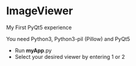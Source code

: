 # ImageViewer
My First PyQt5 experience


You need Python3, Python3-pil (Pillow) and PyQt5

- Run __myApp__.py
- Select your desired viewer by entering 1 or 2


